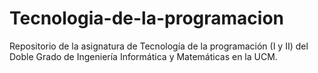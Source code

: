 # Tecnologia-de-la-programacion
Repositorio de la asignatura de Tecnología de la programación (I y II) del Doble Grado de Ingeniería Informática y Matemáticas en la UCM. 
